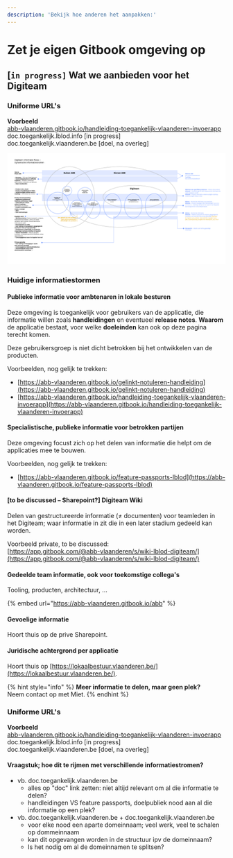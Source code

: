 ```yaml
---
description: 'Bekijk hoe anderen het aanpakken:'
---
```


# Zet je eigen Gitbook omgeving op

## \[`in progress]` Wat we aanbieden voor het Digiteam 

### Uniforme URL's

**Voorbeeld**  
[abb-vlaanderen.gitbook.io/handleiding-toegankelijk-vlaanderen-invoerapp](https://abb-vlaanderen.gitbook.io/handleiding-toegankelijk-vlaanderen-invoerapp/)  
doc.toegankelijk.lblod.info \[in progress\]  
doc.toegankelijk.vlaanderen.be \[doel, na overleg\]

![Informatiestromen](../.gitbook/assets/knowledge-base-informatiestromen.png)

### Huidige informatiestormen

#### Publieke informatie voor ambtenaren in lokale besturen

Deze omgeving is toegankelijk voor gebruikers van de applicatie, die informatie willen zoals **handleidingen** en eventueel **release notes**. **Waarom** de applicatie bestaat, voor welke **doeleinden** kan ook op deze pagina terecht komen.

Deze gebruikersgroep is niet dicht betrokken bij het ontwikkelen van de producten.  
  
Voorbeelden, nog gelijk te trekken:  
- [https://abb-vlaanderen.gitbook.io/gelinkt-notuleren-handleiding](https://abb-vlaanderen.gitbook.io/gelinkt-notuleren-handleiding)  
- [https://abb-vlaanderen.gitbook.io/handleiding-toegankelijk-vlaanderen-invoerapp](https://abb-vlaanderen.gitbook.io/handleiding-toegankelijk-vlaanderen-invoerapp)

#### Specialistische, publieke informatie voor betrokken partijen

Deze omgeving focust zich op het delen van informatie die helpt om de applicaties mee te bouwen.  
  
Voorbeelden, nog gelijk te trekken:  
- [https://abb-vlaanderen.gitbook.io/feature-passports-lblod](https://abb-vlaanderen.gitbook.io/feature-passports-lblod)

#### \[to be discussed – Sharepoint?\] Digiteam Wiki

Delen van gestructureerde informatie \(≠ documenten\) voor teamleden in het Digiteam; waar informatie in zit die in een later stadium gedeeld kan worden.

Voorbeeld private, to be discussed:  
[https://app.gitbook.com/@abb-vlaanderen/s/wiki-lblod-digiteam/](https://app.gitbook.com/@abb-vlaanderen/s/wiki-lblod-digiteam/)

#### Gedeelde team informatie, ook voor toekomstige collega's

Tooling, producten, architectuur, ...

{% embed url="https://abb-vlaanderen.gitbook.io/abb" %}

#### Gevoelige informatie

Hoort thuis op de prive Sharepoint.

#### Juridische achtergrond per applicatie

 Hoort thuis op [https://lokaalbestuur.vlaanderen.be/](https://lokaalbestuur.vlaanderen.be/).

{% hint style="info" %}
**Meer informatie te delen, maar geen plek?**  
Neem contact op met Miet.
{% endhint %}

### Uniforme URL's

**Voorbeeld**  
[abb-vlaanderen.gitbook.io/handleiding-toegankelijk-vlaanderen-invoerapp](https://abb-vlaanderen.gitbook.io/handleiding-toegankelijk-vlaanderen-invoerapp/)  
doc.toegankelijk.lblod.info \[in progress\]  
doc.toegankelijk.vlaanderen.be \[doel, na overleg\]

#### Vraagstuk; hoe dit te rijmen met verschillende informatiestromen?

* vb. doc.toegankelijk.vlaanderen.be
  * alles op "doc" link zetten: niet altijd relevant om al die informatie te delen?
  * handleidingen VS feature passports, doelpubliek nood aan al die informatie op een plek?
* vb. doc.toegankelijk.vlaanderen.be + doc.toegankelijk.vlaanderen.be
  * voor elke nood een aparte domeinnaam; veel werk, veel te schalen op dommeinnaam
  * kan dit opgevangen worden in de structuur ipv de domeinnaam?
  * Is het nodig om al de domeinnamen te splitsen?

## 

